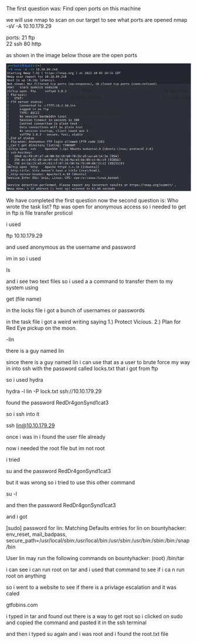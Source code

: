 The first question was: Find open ports on this machine

we will use nmap to scan on our target to see what ports are opened
nmap -sV -A 10.10.179.29

ports:
21 ftp  
22 ssh
80 http

as shown in the image below those are the open ports

![](/images/bh1.png)


We have completed the first question now the second question is: Who wrote the task list? 
ftp was open for anonymous access so i needed to get in ftp is file transfer proticol

i used 

ftp 10.10.179.29 

and used anonymous as the username and password

im in so i used 

ls 

and i see two text files so i used a a command to transfer them to my system using 

get (file name) 

in the locks file i got a bunch of usernames or passwords 

in the task file i got a weird writing saying
 1.) Protect Vicious.
2.) Plan for Red Eye pickup on the moon.

-lin

there is a guy named lin 

since there is a guy named lin i can use that as a user to brute force my way in into ssh with the password called locks.txt that i got from ftp

so i used hydra 

hydra -l lin -P lock.txt ssh://10.10.179.29

found the password RedDr4gonSynd1cat3

so i ssh into it 

ssh lin@10.10.179.29

once i was in i found the user file already 

now i needed the root file but im not root 

i tried 

su and the password RedDr4gonSynd1cat3

but it was wrong so i tried to use this other command 

su -l 

and then the password RedDr4gonSynd1cat3

and i got 

[sudo] password for lin: 
Matching Defaults entries for lin on bountyhacker:
    env_reset, mail_badpass, secure_path=/usr/local/sbin\:/usr/local/bin\:/usr/sbin\:/usr/bin\:/sbin\:/bin\:/snap/bin

User lin may run the following commands on bountyhacker:
    (root) /bin/tar

i can see i can run root on tar and i used that command to see if i ca n run root on anything

so i went to a website to see if there is a privlage escalation and it was caled 

gtfobins.com 

i typed in tar and found out there is a way to get root so i clicked on sudo and copied the command and pasted it in the ssh terminal

and then i typed su again and i was root and i found the root.txt file 
